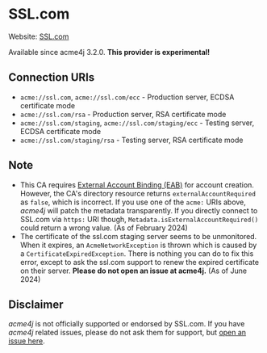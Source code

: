 # SSL.com

Website: [SSL.com](https://ssl.com)

Available since acme4j 3.2.0. **This provider is experimental!**

## Connection URIs

* `acme://ssl.com`, `acme://ssl.com/ecc` - Production server, ECDSA certificate mode
* `acme://ssl.com/rsa` - Production server, RSA certificate mode
* `acme://ssl.com/staging`, `acme://ssl.com/staging/ecc` - Testing server, ECDSA certificate mode
* `acme://ssl.com/staging/rsa` - Testing server, RSA certificate mode

## Note

* This CA requires [External Account Binding (EAB)](../usage/account.md#external-account-binding) for account creation. However, the CA's directory resource returns `externalAccountRequired` as `false`, which is incorrect. If you use one of the `acme:` URIs above, _acme4j_ will patch the metadata transparently. If you directly connect to SSL.com via `https:` URI though, `Metadata.isExternalAccountRequired()` could return a wrong value. (As of February 2024)
* The certificate of the ssl.com staging server seems to be unmonitored. When it expires, an `AcmeNetworkException` is thrown which is caused by a `CertificateExpiredException`. There is nothing you can do to fix this error, except to ask the ssl.com support to renew the expired certificate on their server. **Please do not open an issue at acme4j.** (As of June 2024)

## Disclaimer

_acme4j_ is not officially supported or endorsed by SSL.com. If you have _acme4j_ related issues, please do not ask them for support, but [open an issue here](https://codeberg.org/shred/acme4j/issues).
